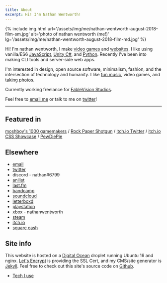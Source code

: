 ```yaml
---
title: About
excerpt: Hi! I'm Nathan Wentworth!
---
```

{% include img.html url='/assets/img/me/nathan-wentworth-august-2018-film-sm.jpg' alt='photo of nathan wentworth (me!)' lg='/assets/img/me/nathan-wentworth-august-2018-film-md.jpg' %}

Hi! I'm nathan wentworth, I make [video games](/projects/#t:game) and [websites](/projects/#t:web). I like using vanilla/ES6 [JavaScript](/projects/#t:javascript), [Unity C#](/projects/#t:unity), and [Python](/projects/#t:python). Recently I've been into making CLI tools and server-side web apps.

I'm interested in design, open source software, minimalism, fashion, and the intersection of technology and humanity. I like [fun music](https://soundcloud.com/nathanwentworth/sets/fav), video games, and [taking photos](/photos).

Currently working freelance for [FableVision Studios](http://www.fablevisionstudios.com/).

Feel free to [email me](ma&#105;lto&#58;me&#64;na%74h%&#54;1&#110;&#37;77en%74w&#111;rt&#104;&#46;c&#111;) or talk to me on [twitter](https://twitter.com/nathanwentworth)!

---

## Featured in
[moshboy's 1000 gamemakers](https://twitter.com/moshboy/status/792500324724461569) / [Rock Paper Shotgun](https://www.rockpapershotgun.com/2016/08/13/best-free-games-of-the-week-28/) / [itch.io Twitter](https://twitter.com/itchio/status/584928245214089217) / [itch.io CSS Showcase](https://itch.io/c/241703/css-showcase) / [PewDiePie](https://www.youtube.com/watch?v=n5nPR4rmBu0)

## Elsewhere
- [email](ma&#105;lto&#58;me&#64;na%74h%&#54;1&#110;&#37;77en%74w&#111;rt&#104;&#46;c&#111;)
- [twitter](https://twitter.com/nathanwentworth)
- discord - nathan#6799
- [anilist](https://anilist.co/user/nathan/)
- [last.fm](http://www.last.fm/user/nwentworth)
- [bandcamp](https://bandcamp.com/nathanwentworth)
- [soundcloud](https://soundcloud.com/nathanwentworth)
- [letterboxd](https://letterboxd.com/nathanwentworth/)
- [playstation](https://my.playstation.com/profile/xDigitalTaco)
- xbox - nathanwentworth
- [steam](http://steamcommunity.com/id/nathanwentworth/)
- [itch.io](https://nathanwentworth.itch.io/)
- [square cash](https://cash.me/$nathanwentworth)

## Site info
This website is hosted on a [Digital Ocean](https://m.do.co/c/24af6a0d4c4a) droplet running Ubuntu 16 and nginx. [Let's Encrypt](https://letsencrypt.org/) is providing the SSL Cert, and my CMS/site generator is [Jekyll](http://jekyllrb.com/). Feel free to check out this site's source code on [Github](https://github.com/nathanwentworth/nathanwentworth).

- [Tech I use](/setup/)
